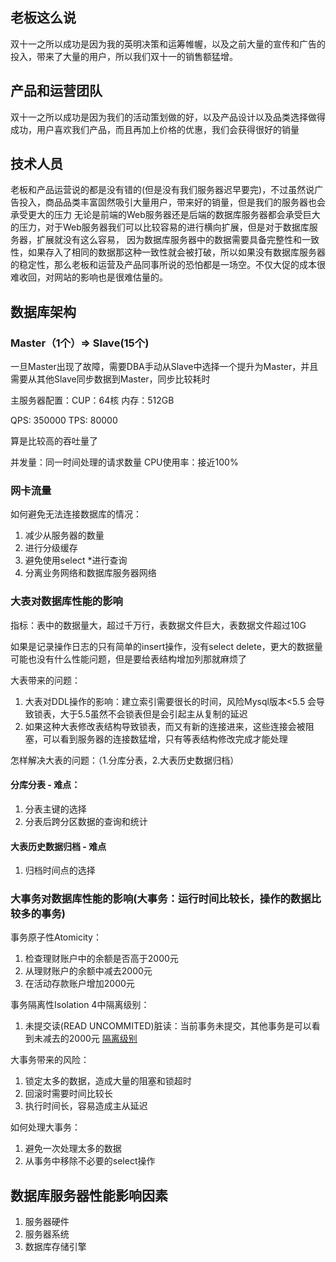 ## 老板这么说
双十一之所以成功是因为我的英明决策和运筹帷幄，以及之前大量的宣传和广告的投入，带来了大量的用户，所以我们双十一的销售额猛增。

## 产品和运营团队
双十一之所以成功是因为我们的活动策划做的好，以及产品设计以及品类选择做得成功，用户喜欢我们产品，而且再加上价格的优惠，我们会获得很好的销量

## 技术人员
老板和产品运营说的都是没有错的(但是没有我们服务器迟早要完)，不过虽然说广告投入，商品品类丰富固然吸引大量用户，带来好的销量，但是我们的服务器也会承受更大的压力
无论是前端的Web服务器还是后端的数据库服务器都会承受巨大的压力，对于Web服务器我们可以比较容易的进行横向扩展，但是对于数据库服务器，扩展就没有这么容易，
因为数据库服务器中的数据需要具备完整性和一致性，如果存入了相同的数据那这种一致性就会被打破，所以如果没有数据库服务器的稳定性，那么老板和运营及产品同事所说的恐怕都是一场空。不仅大促的成本很难收回，对网站的影响也是很难估量的。

## 数据库架构
### Master（1个）=> Slave(15个)
一旦Master出现了故障，需要DBA手动从Slave中选择一个提升为Master，并且需要从其他Slave同步数据到Master，同步比较耗时

主服务器配置：CUP：64核 内存：512GB

QPS: 350000
TPS: 80000

算是比较高的吞吐量了

并发量：同一时间处理的请求数量
CPU使用率：接近100%

### 网卡流量
如何避免无法连接数据库的情况：
1. 减少从服务器的数量
2. 进行分级缓存
3. 避免使用select *进行查询
4. 分离业务网络和数据库服务器网络

### 大表对数据库性能的影响
指标：表中的数据量大，超过千万行，表数据文件巨大，表数据文件超过10G

如果是记录操作日志的只有简单的insert操作，没有select delete，更大的数据量可能也没有什么性能问题，但是要给表结构增加列那就麻烦了

大表带来的问题：
1. 大表对DDL操作的影响：建立索引需要很长的时间，风险Mysql版本<5.5 会导致锁表，大于5.5虽然不会锁表但是会引起主从复制的延迟 
2. 如果这种大表修改表结构导致锁表，而又有新的连接进来，这些连接会被阻塞，可以看到服务器的连接数猛增，只有等表结构修改完成才能处理

怎样解决大表的问题：（1.分库分表，2.大表历史数据归档）
#### 分库分表 - 难点：
1. 分表主键的选择
2. 分表后跨分区数据的查询和统计

#### 大表历史数据归档 - 难点
1. 归档时间点的选择

### 大事务对数据库性能的影响(大事务：运行时间比较长，操作的数据比较多的事务)
事务原子性Atomicity：
1. 检查理财账户中的余额是否高于2000元
2. 从理财账户的余额中减去2000元
3. 在活动存款账户增加2000元

事务隔离性Isolation 4中隔离级别：
1. 未提交读(READ UNCOMMITED)脏读：当前事务未提交，其他事务是可以看到未减去的2000元
[隔离级别](../../Interview/DB/MySQL-transaction.md)

大事务带来的风险：
1. 锁定太多的数据，造成大量的阻塞和锁超时
2. 回滚时需要时间比较长
3. 执行时间长，容易造成主从延迟

如何处理大事务：
1. 避免一次处理太多的数据
2. 从事务中移除不必要的select操作


## 数据库服务器性能影响因素
1. 服务器硬件
2. 服务器系统
3. 数据库存储引擎
